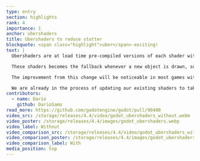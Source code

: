 ```yaml
---
type: entry
section: highlights
rank: 4
importance: 1
anchor: ubershaders
title: Ubershaders to reduce stutter
blockquote: <span class="highlight">uber</span>-exciting!
text: |
  Ubershaders are at load time pre-compiled versions of each shader with all their features.

  These shaders becomes the fallback whenever a new object is drawn, so that freezing - as we wait for the more specialized shader pipeline in the background to compile - becomes a thing of the past. This technique therefore completely avoids shader stutter!

  The improvement from this change will be noticeable in most games without requiring any content changes. In some cases, the ubershaders won't work however - refer to the workarounds for shader stutter in the official documentation to learn about simple fixes.

  We are already in the process of updating our existing shaders to take advantage of this new infrastructure.
contributors:
  - name: Darío
    github: DarioSamo
read_more: https://github.com/godotengine/godot/pull/90400
video_src: /storage/releases/4.4/video/godot_ubershaders_without.webm
video_poster: /storage/releases/4.4/images/godot_ubershaders.webp
video_label: Without
video_comparison_src: /storage/releases/4.4/video/godot_ubershaders_with.webm
video_comparison_poster: /storage/releases/4.4/images/godot_ubershaders.webp
video_comparison_label: With
media_position: top
---
```

